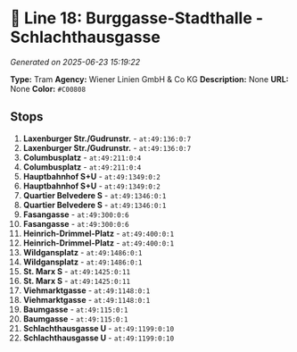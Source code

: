 # 🚊 Line 18: Burggasse-Stadthalle - Schlachthausgasse

*Generated on 2025-06-23 15:19:22*

**Type:** Tram
**Agency:** Wiener Linien GmbH & Co KG
**Description:** None
**URL:** None
**Color:** `#C00808`

## Stops

1. **Laxenburger Str./Gudrunstr.** - `at:49:136:0:7`
2. **Laxenburger Str./Gudrunstr.** - `at:49:136:0:7`
3. **Columbusplatz** - `at:49:211:0:4`
4. **Columbusplatz** - `at:49:211:0:4`
5. **Hauptbahnhof S+U** - `at:49:1349:0:2`
6. **Hauptbahnhof S+U** - `at:49:1349:0:2`
7. **Quartier Belvedere S** - `at:49:1346:0:1`
8. **Quartier Belvedere S** - `at:49:1346:0:1`
9. **Fasangasse** - `at:49:300:0:6`
10. **Fasangasse** - `at:49:300:0:6`
11. **Heinrich-Drimmel-Platz** - `at:49:400:0:1`
12. **Heinrich-Drimmel-Platz** - `at:49:400:0:1`
13. **Wildgansplatz** - `at:49:1486:0:1`
14. **Wildgansplatz** - `at:49:1486:0:1`
15. **St. Marx S** - `at:49:1425:0:11`
16. **St. Marx S** - `at:49:1425:0:11`
17. **Viehmarktgasse** - `at:49:1148:0:1`
18. **Viehmarktgasse** - `at:49:1148:0:1`
19. **Baumgasse** - `at:49:115:0:1`
20. **Baumgasse** - `at:49:115:0:1`
21. **Schlachthausgasse U** - `at:49:1199:0:10`
22. **Schlachthausgasse U** - `at:49:1199:0:10`